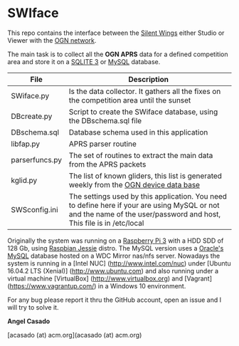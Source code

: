 # SWIface #

This repo contains the interface between the [Silent Wings](http://www.silentwings.no) either Studio or Viewer with the [OGN network](http://wiki.glidernet.org).

The main task is to collect all the **OGN APRS** data for a defined competition area and store it on a [SQLITE 3](https://sqlite.org) or [MySQL](https://www.mysql.com/products/) database.

File  |  Description
---- | ----
SWiface.py | 		Is the data collector. It gathers all the fixes on the competition area until the sunset
DBcreate.py |		Script to create the SWiface database, using the DBschema.sql file
DBschema.sql |		Database schema used in this application
libfap.py	|	APRS parser routine
parserfuncs.py	|	The set of routines to extract the main data from the APRS packets
kglid.py	|	The list of known gliders, this list is generated weekly from the [OGN device data base](http://wiki.glidernet.org/ddb) 
SWSconfig.ini	|	The settings used by this application. You need to define here if your are using MySQL or not and the name of the user/password and host, This file is in /etc/local

Originally  the system was running on a [Raspberry Pi 3](https://www.raspberrypi.org/products/raspberry-pi-3-model-b/) with a HDD SDD of 128 Gb, using [Raspbian Jessie](https://www.raspberrypi.org/downloads/raspbian/) distro. The MySQL version uses a [Oracle's MySQL](https://www.oracle.com/mysql/index.html) database hosted on a WDC Mirror nas/nfs server. 
Nowadays the system is running in a [Intel NUC] (http://www.intel.com/nuc) under [Ubuntu 16.04.2 LTS (Xenial)] (http://www.ubuntu.com) and also running under a virtual machine [VirtualBox] (http://www.virtualbox.org) and [Vagrant] (https://www.vagrantup.com/) in a Windows 10 environment.

For any bug please report it thru the GitHub account, open an issue and I will try to solve it.

**Angel Casado**

[acasado (at) acm.org](acasado (at) acm.org)
